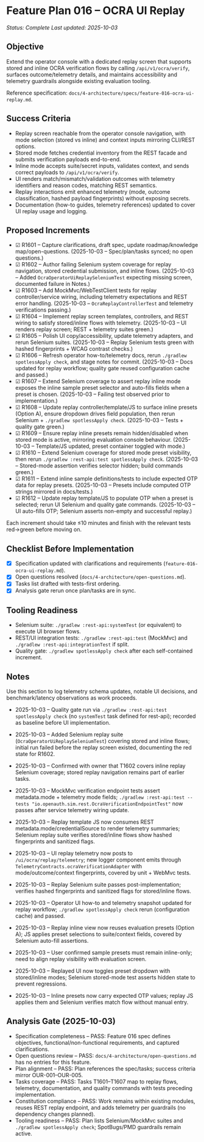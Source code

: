 # Feature Plan 016 – OCRA UI Replay

_Status: Complete_
_Last updated: 2025-10-03_

## Objective
Extend the operator console with a dedicated replay screen that supports stored and inline OCRA verification flows by calling `/api/v1/ocra/verify`, surfaces outcome/telemetry details, and maintains accessibility and telemetry guardrails alongside existing evaluation tooling.

Reference specification: `docs/4-architecture/specs/feature-016-ocra-ui-replay.md`.

## Success Criteria
- Replay screen reachable from the operator console navigation, with mode selection (stored vs inline) and context inputs mirroring CLI/REST options.
- Stored mode fetches credential inventory from the REST facade and submits verification payloads end-to-end.
- Inline mode accepts suite/secret inputs, validates context, and sends correct payloads to `/api/v1/ocra/verify`.
- UI renders match/mismatch/validation outcomes with telemetry identifiers and reason codes, matching REST semantics.
- Replay interactions emit enhanced telemetry (mode, outcome classification, hashed payload fingerprints) without exposing secrets.
- Documentation (how-to guides, telemetry references) updated to cover UI replay usage and logging.

## Proposed Increments
- ☑ R1601 – Capture clarifications, draft spec, update roadmap/knowledge map/open-questions. (2025-10-03 – Spec/plan/tasks synced; no open questions.)
- ☑ R1602 – Author failing Selenium system coverage for replay navigation, stored credential submission, and inline flows. (2025-10-03 – Added `OcraOperatorUiReplaySeleniumTest` expecting missing screen, documented failure in Notes.)
- ☑ R1603 – Add MockMvc/WebTestClient tests for replay controller/service wiring, including telemetry expectations and REST error handling. (2025-10-03 – `OcraReplayControllerTest` and telemetry verifications passing.)
- ☑ R1604 – Implement replay screen templates, controllers, and REST wiring to satisfy stored/inline flows with telemetry. (2025-10-03 – UI renders replay screen; REST + telemetry suites green.)
- ☑ R1605 – Polish UI copy/accessibility, update telemetry adapters, and rerun Selenium suites. (2025-10-03 – Replay Selenium tests green with hashed fingerprints + WCAG contrast checks.)
- ☑ R1606 – Refresh operator how-to/telemetry docs, rerun `./gradlew spotlessApply check`, and stage notes for commit. (2025-10-03 – Docs updated for replay workflow; quality gate reused configuration cache and passed.)
- ☑ R1607 – Extend Selenium coverage to assert replay inline mode exposes the inline sample preset selector and auto-fills fields when a preset is chosen. (2025-10-03 – Failing test observed prior to implementation.)
- ☑ R1608 – Update replay controller/template/JS to surface inline presets (Option A), ensure dropdown drives field population, then rerun Selenium + `./gradlew spotlessApply check`. (2025-10-03 – Tests + quality gate green.)
- ☑ R1609 – Ensure replay inline presets remain hidden/disabled when stored mode is active, mirroring evaluation console behaviour. (2025-10-03 – Template/JS updated, preset container toggled with mode.)
- ☑ R1610 – Extend Selenium coverage for stored mode preset visibility, then rerun `./gradlew :rest-api:test spotlessApply check`. (2025-10-03 – Stored-mode assertion verifies selector hidden; build commands green.)
- ☑ R1611 – Extend inline sample definitions/tests to include expected OTP data for replay presets. (2025-10-03 – Presets include computed OTP strings mirrored in docs/tests.)
- ☑ R1612 – Update replay template/JS to populate OTP when a preset is selected; rerun UI Selenium and quality gate commands. (2025-10-03 – UI auto-fills OTP; Selenium asserts non-empty and successful replay.)

Each increment should take ≤10 minutes and finish with the relevant tests red→green before moving on.

## Checklist Before Implementation
- [x] Specification updated with clarifications and requirements (`feature-016-ocra-ui-replay.md`).
- [x] Open questions resolved (`docs/4-architecture/open-questions.md`).
- [x] Tasks list drafted with tests-first ordering.
- [x] Analysis gate rerun once plan/tasks are in sync.

## Tooling Readiness
- Selenium suite: `./gradlew :rest-api:systemTest` (or equivalent) to execute UI browser flows.
- REST/UI integration tests: `./gradlew :rest-api:test` (MockMvc) and `./gradlew :rest-api:integrationTest` if split.
- Quality gate: `./gradlew spotlessApply check` after each self-contained increment.

## Notes
Use this section to log telemetry schema updates, notable UI decisions, and benchmark/latency observations as work proceeds.
- 2025-10-03 – Quality gate run via `./gradlew :rest-api:test spotlessApply check` (no `systemTest` task defined for rest-api); recorded as baseline before UI implementation.
- 2025-10-03 – Added Selenium replay suite (`OcraOperatorUiReplaySeleniumTest`) covering stored and inline flows; initial run failed before the replay screen existed, documenting the red state for R1602.
- 2025-10-03 – Confirmed with owner that T1602 covers inline replay Selenium coverage; stored replay navigation remains part of earlier tasks.
- 2025-10-03 – MockMvc verification endpoint tests assert metadata.mode + telemetry mode fields; `./gradlew :rest-api:test --tests "io.openauth.sim.rest.OcraVerificationEndpointTest"` now passes after service telemetry wiring update.
- 2025-10-03 – Replay template JS now consumes REST metadata.mode/credentialSource to render telemetry summaries; Selenium replay suite verifies stored/inline flows show hashed fingerprints and sanitized flags.
- 2025-10-03 – UI replay telemetry now posts to `/ui/ocra/replay/telemetry`; new logger component emits through `TelemetryContracts.ocraVerificationAdapter` with mode/outcome/context fingerprints, covered by unit + WebMvc tests.

- 2025-10-03 – Replay Selenium suite passes post-implementation; verifies hashed fingerprints and sanitized flags for stored/inline flows.
- 2025-10-03 – Operator UI how-to and telemetry snapshot updated for replay workflow; `./gradlew spotlessApply check` rerun (configuration cache) and passed.
- 2025-10-03 – Replay inline view now reuses evaluation presets (Option A); JS applies preset selections to suite/context fields, covered by Selenium auto-fill assertions.
- 2025-10-03 – User confirmed sample presets must remain inline-only; need to align replay visibility with evaluation screen.
- 2025-10-03 – Replayed UI now toggles preset dropdown with stored/inline modes; Selenium stored-mode test asserts hidden state to prevent regressions.
- 2025-10-03 – Inline presets now carry expected OTP values; replay JS applies them and Selenium verifies match flow without manual entry.
## Analysis Gate (2025-10-03)
- Specification completeness – PASS: Feature 016 spec defines objectives, functional/non-functional requirements, and captured clarifications.
- Open questions review – PASS: `docs/4-architecture/open-questions.md` has no entries for this feature.
- Plan alignment – PASS: Plan references the spec/tasks; success criteria mirror OUR-001–OUR-005.
- Tasks coverage – PASS: Tasks T1601–T1607 map to replay flows, telemetry, documentation, and quality commands with tests preceding implementation.
- Constitution compliance – PASS: Work remains within existing modules, reuses REST replay endpoint, and adds telemetry per guardrails (no dependency changes planned).
- Tooling readiness – PASS: Plan lists Selenium/MockMvc suites and `./gradlew spotlessApply check`; SpotBugs/PMD guardrails remain active.
